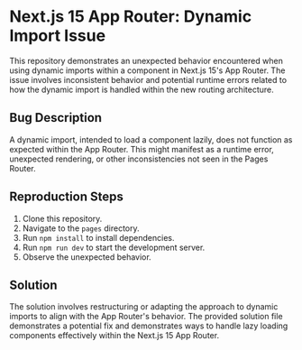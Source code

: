# Next.js 15 App Router: Dynamic Import Issue

This repository demonstrates an unexpected behavior encountered when using dynamic imports within a component in Next.js 15's App Router.  The issue involves inconsistent behavior and potential runtime errors related to how the dynamic import is handled within the new routing architecture.

## Bug Description

A dynamic import, intended to load a component lazily, does not function as expected within the App Router. This might manifest as a runtime error, unexpected rendering, or other inconsistencies not seen in the Pages Router.

## Reproduction Steps

1. Clone this repository.
2. Navigate to the `pages` directory.
3. Run `npm install` to install dependencies.
4. Run `npm run dev` to start the development server.
5. Observe the unexpected behavior.

## Solution

The solution involves restructuring or adapting the approach to dynamic imports to align with the App Router's behavior. The provided solution file demonstrates a potential fix and demonstrates ways to handle lazy loading components effectively within the Next.js 15 App Router.